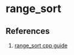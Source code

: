 # range_sort  
## References  
1. [range_sort cpp guide](https://en.cppreference.com/w/cpp/algorithm/ranges/sort)  
